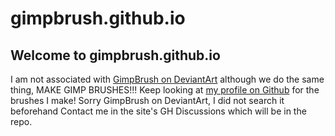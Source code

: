 # gimpbrush.github.io
## Welcome to gimpbrush.github.io
I am not associated with [GimpBrush on DeviantArt](https://www.deviantart.com/gimpbrush) although we do the same thing, MAKE GIMP BRUSHES!!!
Keep looking at [my profile on Github](https://github.com/gimpbrush) for the brushes I make!
Sorry GimpBrush on DeviantArt, I did not search it beforehand Contact me in the site's GH Discussions which will be in the repo.
